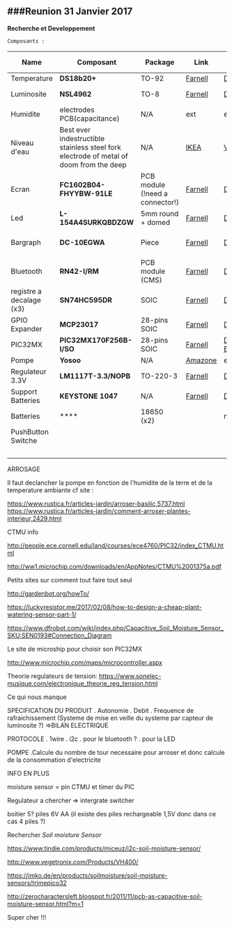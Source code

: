 ###Reunion 31 Janvier 2017
---
**Recherche et Developpement**

`Composants :`

|	Name	|	Composant	| Package |	Link	|	DOC | Protocol  | PIN | Conso max | Prix(E) |
|	----	|	---------	| ------- |	----	|	--- | --------  | --- | --------- | ---- |
|	Temperature		|	**DS18b20+**		| TO-92 |	[Farnell](http://fr.farnell.com/maxim-integrated-products/ds18b20/temperature-sensor/dp/2515553)| [Datasheet](http://www.farnell.com/datasheets/1917635.pdf?_ga=1.89603419.1734350136.1487955004)	| One-wire | 1 num | 1mA | 3.90 |
|	Luminosite		|	**NSL4962**	|TO-8|	[Farnell](http://fr.farnell.com/advanced-photonix/nsl-4962/photo-resistance/dp/3168359)	|	[Datasheet](http://www.farnell.com/datasheets/1699948.pdf) | analogique | 1 analogique || 1.54 |
|	Humidite		| electrodes PCB(capacitance) |N/A| ext |	ext | analogique | 1 CTMU (analogique)|||
|	Niveau d'eau	| Best ever indestructible stainless steel fork electrode of metal of doom from the deep |N/A|[IKEA](http://www.ikea.com/fr/fr/catalog/products/30090382/)|[Video](https://www.youtube.com/watch?v=hEb68oHnuEc)| parallele |	6 num -> I/O Expander| 0A |0|
|Ecran|**FC1602B04-FHYYBW-91LE**|PCB module (!need a connector!)|[Farnell](http://fr.farnell.com/fordata/fc1602b04-fhyybw-91le/afficheur-alphanumerique-16x2/dp/2674137?exaMfpn=true&categoryId=&searchRef=SearchLookAhead&searchView=table&iscrfnonsku=false)|[Datasheet](http://www.farnell.com/datasheets/2169359.pdf)|parallele|7 num -> I/O expander|6.5mA|13.37|
|	Led | **L-154A4SURKQBDZGW** |5mm round + domed| [Farnell](http://fr.farnell.com/kingbright/l-154a4surkqbdzgw/led-multi-couleur-rgb-5mm/dp/2290374)| [Datasheet](http://www.farnell.com/datasheets/2046599.pdf) | parallele | 3 PWM | 30mA |1.17|
|	Bargraph		| **DC-10EGWA**	|Piece|	[Farnell](http://fr.farnell.com/kingbright/dc-10egwa/bargraphe-reseau-10-segts-rouge/dp/2290326?exaMfpn=true&categoryId=&searchRef=SearchLookAhead&searchView=table&iscrfnonsku=false) |	[Datasheet](http://www.farnell.com/datasheets/1683492.pdf) | parallele | 20 num	-> shift registers| 85mA |3.66|
|	Bluetooth	| **RN42-I/RM**	|PCB module (CMS)| [Farnell](http://fr.farnell.com/microchip/rn42-i-rm/module-bluetooth-class-2-w-ant/dp/2143310) | [Datasheet](http://www.farnell.com/datasheets/1728644.pdf?_ga=1.123256712.2075605386.1487325858)| UART	| 2 num | 50mA |12.35 !non dispo!|
|registre a decalage (x3)|**SN74HC595DR**|SOIC|[Farnell](http://fr.farnell.com/texas-instruments/sn74hc595dr/ic-sm-logic-74hc-register/dp/1607849)|[Datasheet](http://www.ti.com/lit/ds/symlink/sn74hc595.pdf)|parallele|3 num|80μA|3X0.47|
| GPIO Expander | **MCP23017** | 28-pins SOIC| [Farnell](http://fr.farnell.com/microchip/mcp23017-e-so/16-bit-expander-i-o-i2c-i-f-cms/dp/1332087?exaMfpn=true&categoryId=&searchRef=SearchLookAhead&searchView=table&iscrfnonsku=false) | [Datasheet](http://www.farnell.com/datasheets/12179.pdf) | IIC  | 2 num | 1mA |1.17|
|	PIC32MX|	**PIC32MX170F256B-I/SO**|28-pins SOIC| [Farnell](http://fr.farnell.com/microchip/pic32mx170f256b-i-so/ic-32bit-mcu/dp/2449077)	| [Datasheet](http://ww1.microchip.com/downloads/en/DeviceDoc/60001168J.pdf) [Errata](http://ww1.microchip.com/downloads/en/DeviceDoc/80000531H.pdf)|| 21 (E/S) |30mA|4.71|
| Pompe |**Yosoo**|N/A| [Amazone](https://www.amazon.fr/Yosoo-p%C3%A9ristaltique-dosage-Aquarium-Analytique/dp/B00HLCOXFI/ref=sr_1_1?ie=UTF8&qid=1487687364&sr=8-1&keywords=pompe+p%C3%A9ristaltique)|ext | Parallele | 1 numerique | 30mA | 14.59 |
| Regulateur 3.3V | **LM1117T-3.3/NOPB** | TO-220-3 | [Farnell](http://fr.farnell.com/texas-instruments/lm1117t-3-3-nopb/regulateur-lineaire-3-3v/dp/1469056) | [Datasheet](http://www.ti.com/lit/ds/symlink/lm1117.pdf) | N/A | 0 | see dropout |0.82|
|Support Batteries|**KEYSTONE  1047**|N/A|[Farnell](http://fr.farnell.com/keystone/1047/battery-holder-18650-li-ion-2cell/dp/2501206)|[Datasheet](http://www.farnell.com/datasheets/1926460.pdf)|N/A|N/A|||
|Batteries|****|18650 (x2) | []()|nop|N/A|N/A|N/A|2x|
| PushButton Switche | | | |
|||||||**TOTAL**| 152.5mA |


ARROSAGE 

Il faut declancher la pompe en fonction de l'humidite de la terre et de la temperature  ambiante cf site :

https://www.rustica.fr/articles-jardin/arroser-basilic,5737.html
https://www.rustica.fr/articles-jardin/comment-arroser-plantes-interieur,2429.html


CTMU info

http://people.ece.cornell.edu/land/courses/ece4760/PIC32/index_CTMU.html

http://ww1.microchip.com/downloads/en/AppNotes/CTMU%2001375a.pdf

Petits sites sur comment tout faire tout seul

http://gardenbot.org/howTo/

https://luckyresistor.me/2017/02/08/how-to-design-a-cheap-plant-watering-sensor-part-1/

https://www.dfrobot.com/wiki/index.php/Capacitive_Soil_Moisture_Sensor_SKU:SEN0193#Connection_Diagram

Le site de microship pour choisir son PIC32MX

http://www.microchip.com/maps/microcontroller.aspx

Theorie regulateurs de tension:
https://www.sonelec-musique.com/electronique_theorie_reg_tension.html

Ce qui nous manque

SPECIFICATION DU PRODUIT
. Autonomie
. Debit
. Frequence de rafraichissement
(Systeme de mise en veille du systeme par capteur de luminosite ?)
=>BILAN ELECTRIQUE

PROTOCOLE
. 1wire
. i2c
. pour le bluetooth ?
. pour la LED

POMPE
.Calcule du nombre de tour necessaire pour arroser et donc calcule de la consommation d'electricite

INFO EN PLUS

moisture sensor = pin CTMU et timer du PIC

Regulateur a chercher => intergrate switcher

boitier 5? piles 6V AA (il existe des piles rechargeable 1,5V donc dans ce cas 4 piles ?)


Rechercher *Soil moisture Sensor*

https://www.tindie.com/products/miceuz/i2c-soil-moisture-sensor/

http://www.vegetronix.com/Products/VH400/

https://imko.de/en/products/soilmoisture/soil-moisture-sensors/trimepico32

http://zerocharactersleft.blogspot.fr/2011/11/pcb-as-capacitive-soil-moisture-sensor.html?m=1

Super cher !!!
